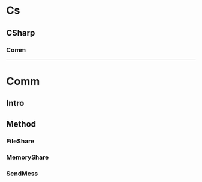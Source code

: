 # Cs
## CSharp
### Comm

----
# Comm
## Intro

## Method

### FileShare
### MemoryShare
### SendMess